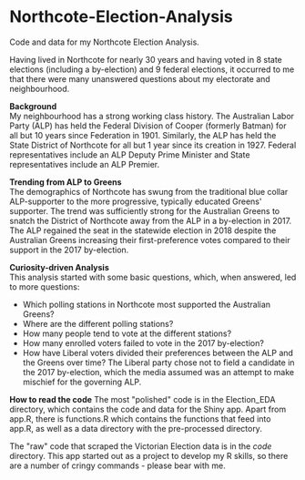 # Northcote-Election-Analysis
Code and data for my Northcote Election Analysis.  

Having lived in Northcote for nearly 30 years and having voted in 8 state elections (including a by-election) and 9 federal elections, it occurred to me that there were many unanswered questions about my electorate and neighbourhood.  

**Background**  
My neighbourhood has a strong working class history. The Australian Labor Party (ALP) has held the Federal Division of Cooper (formerly Batman) for all but 10 years since Federation in 1901. Similarly, the ALP has held the State District of Northcote for all but 1 year since its creation in 1927. Federal representatives include an ALP Deputy Prime Minister and State representatives include an ALP Premier.
  
**Trending from ALP to Greens**  
The demographics of Northcote has swung from the traditional blue collar ALP-supporter to the more progressive, typically educated Greens' supporter. The trend was sufficiently strong for the Australian Greens to snatch the District of Northcote away from the ALP in a by-election in 2017. The ALP regained the seat in the statewide election in 2018 despite the Australian Greens increasing their first-preference votes compared to their support in the 2017 by-election.
  
**Curiosity-driven Analysis**  
This analysis started with some basic questions, which, when answered, led to more questions:  
  
* Which polling stations in Northcote most supported the Australian Greens?
* Where are the different polling stations?
* How many people tend to vote at the different stations?
* How many enrolled voters failed to vote in the 2017 by-election?
* How have Liberal voters divided their preferences between the ALP and the Greens over time? The Liberal party chose not to field a candidate in the 2017 by-election, which the media assumed was an attempt to make mischief for the governing ALP.

**How to read the code**
The most "polished" code is in the Election_EDA directory, which contains the code and data for the Shiny app. Apart from app.R, there is functions.R which contains the functions that feed into app.R, as well as a data directory with the pre-processed directory.

The "raw" code that scraped the Victorian Election data is in the *code* directory.  This app started out as a project to develop my R skills, so there are a number of cringy commands - please bear with me.
